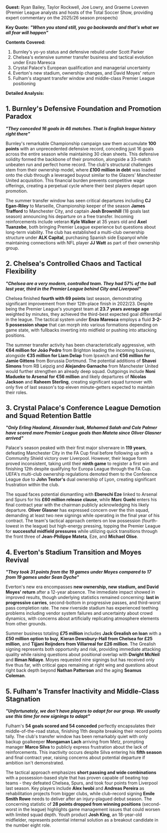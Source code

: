 **Guest:** Ryan Bailey, Taylor Rockwell, Joe Lowry, and Graeme Loveven (Premier League analysts and hosts of the Total Soccer Show, providing expert commentary on the 2025/26 season prospects)

**Key Quote:**
***"When you stand still, you go backwards and that's what we all fear will happen"***

**Contents Covered:**
1. Burnley's yo-yo status and defensive rebuild under Scott Parker
2. Chelsea's extensive summer transfer business and tactical evolution under Enzo Maresca
3. Crystal Palace's European qualification and managerial uncertainty
4. Everton's new stadium, ownership changes, and David Moyes' return
5. Fulham's stagnant transfer window and middle-class Premier League positioning

**Detailed Analysis:**

## 1. Burnley's Defensive Foundation and Promotion Paradox

***"They conceded 16 goals in 46 matches. That is English league history right there"***

Burnley's remarkable Championship campaign saw them accumulate **100 points** with an unprecedented defensive record, conceding just 16 goals across the entire season while maintaining 30 clean sheets. This defensive solidity formed the backbone of their promotion, alongside a 33-match unbeaten run and perfect home record. The club's structural challenges stem from their ownership model, where **£100 million in debt** was loaded onto the club through a leveraged buyout similar to the Glazers' Manchester United acquisition. This financial burden prevents competitive wage offerings, creating a perpetual cycle where their best players depart upon promotion.

The summer transfer window has seen critical departures including **CJ Egan-Riley** to Marseille, Championship keeper of the season **James Trafford** to Manchester City, and captain **Josh Brownhill** (18 goals last season) announcing his departure on a free transfer. Incoming reinforcements include veteran **Kyle Walker** at 35 years old and **Axel Tuanzebe**, both bringing Premier League experience but questions about long-term viability. The club has established a multi-club ownership structure under **ALK Capital**, purchasing Spanish side Espanyol while maintaining connections with NFL player **JJ Watt** as part of their ownership group.

## 2. Chelsea's Controlled Chaos and Tactical Flexibility

***"Chelsea are a very modern, controlled team. They had 57% of the ball last year, third in the Premier League behind City and Liverpool"***

Chelsea finished **fourth with 69 points** last season, demonstrating significant improvement from their 12th-place finish in 2022/23. Despite being the Premier League's youngest team at **23.7 years average age** weighted by minutes, they achieved the third-best expected goal differential in the league. The tactical system under **Enzo Maresca** employs a fluid **3-2-5 possession shape** that can morph into various formations depending on game state, with fullbacks inverting into midfield or pushing into attacking positions.

The summer transfer activity has been characteristically aggressive, with **€64 million for João Pedro** from Brighton leading the incoming business, alongside **€35 million for Liam Delap** from Ipswich and **€56 million for Jamie Gittens** from Borussia Dortmund. The potential additions of **Shavei Simons** from RB Leipzig and **Alejandro Garnacho** from Manchester United would further strengthen an already deep squad. Outgoings include **Noni Madueke to Arsenal for €56 million** and likely departures of **Nicolas Jackson** and **Raheem Sterling**, creating significant squad turnover with only five of last season's top eleven minute-getters expected to maintain their roles.

## 3. Crystal Palace's Conference League Demotion and Squad Retention Battle

***"Only Erling Haaland, Alexander Isak, Mohamed Salah and Cole Palmer have scored more Premier League goals than Mateta since Oliver Glasner arrived"***

Palace's season peaked with their first major silverware in **119 years**, defeating Manchester City in the FA Cup final before following up with a Community Shield victory over Liverpool. However, their league form proved inconsistent, taking until their **ninth game** to register a first win and finishing 12th despite qualifying for Europa League through the FA Cup. UEFA's multi-club ownership regulations demoted them to the Conference League due to **John Textor's** dual ownership of Lyon, creating significant frustration within the club.

The squad faces potential dismantling with **Eberechi Eze** linked to Arsenal and Spurs for his **£60 million release clause**, while **Marc Guehi** enters his final contract year with the chairman publicly acknowledging his likely departure. **Oliver Glasner** has expressed concern over the thin squad, demanding at least two new signings while operating in the final year of his contract. The team's tactical approach centers on low possession (fourth-lowest in the league) but high-energy pressing, topping the Premier League for **successful midfield pressures** while utilizing quick transitions through the front three of **Jean-Philippe Mateta**, Eze, and **Michael Olise**.

## 4. Everton's Stadium Transition and Moyes Revival

***"They took 31 points from the 19 games under Moyes compared to 17 from 19 games under Sean Dyche"***

Everton's new era encompasses **new ownership, new stadium, and David Moyes' return** after a 12-year absence. The immediate impact showed in improved results, though underlying statistics remained concerning: **last in progressive carries**, second-bottom in progressive passes, and third-worst pass completion rate. The new riverside stadium has experienced teething problems including vendor system failures and uncertainty about crowd dynamics, with concerns about artificially replicating atmosphere elements from other grounds.

Summer business totaling **£75 million** includes **Jack Grealish on loan** with a **£50 million option to buy**, **Kieran Dewsbury-Hall from Chelsea for £25 million**, and **Tijjani Reijnders from Villarreal for £26 million**. The Grealish signing represents both opportunity and risk, providing immediate attacking quality while raising questions about positional overlap with **Dwight McNeil** and **Iliman Ndiaye**. Moyes requested nine signings but has received only five thus far, with critical gaps remaining at right wing and questions about right back depth beyond **Nathan Patterson** and the aging **Seamus Coleman**.

## 5. Fulham's Transfer Inactivity and Middle-Class Stagnation

***"Unfortunately, we don't have players to adapt for our group. We usually use this time for new signings to adapt"***

Fulham's **54 goals scored and 54 conceded** perfectly encapsulates their middle-of-the-road status, finishing 11th despite breaking their record points tally. The club's transfer window has been remarkably quiet with only backup goalkeeper **Mongaman Lach** arriving from Metz, prompting manager **Marco Silva** to publicly express frustration about the lack of reinforcements. This inactivity occurs despite Silva entering his **fifth season** and final contract year, raising concerns about potential departure if ambition isn't demonstrated.

The tactical approach emphasizes **short passing and wide combinations** with a possession-based style that has proven capable of beating top teams - they defeated Chelsea, Spurs, and took four points from Liverpool last season. Key players include **Alex Iwobi** and **Andreas Pereira** as rehabilitation projects from bigger clubs, while club-record signing **Emile Smith Rowe** needs to deliver after an injury-plagued debut season. The concerning statistic of **28 points dropped from winning positions** (second-worst in the league) highlights game management issues that could worsen with limited squad depth. Youth product **Josh King**, an 18-year-old midfielder, represents potential internal solution as a breakout candidate in the number eight role.